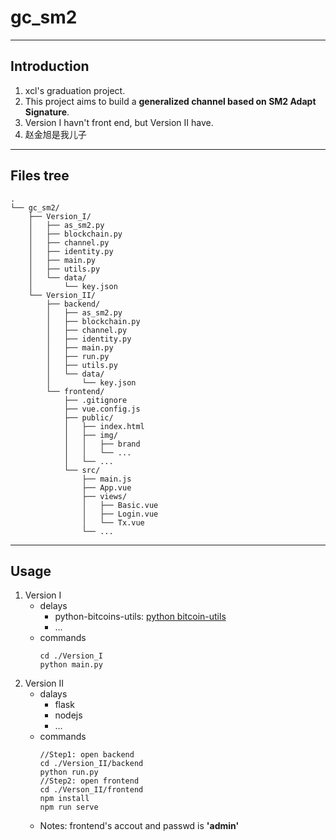 # gc_sm2
---
## Introduction
1. xcl's graduation project.
2. This project aims to build a **generalized channel based on SM2 Adapt Signature**.
3. Version I havn't front end, but Version II have.
4. 赵金旭是我儿子
---
## Files tree
```
.
└── gc_sm2/
    ├── Version_I/
    │   ├── as_sm2.py
    │   ├── blockchain.py
    │   ├── channel.py
    │   ├── identity.py
    │   ├── main.py
    │   ├── utils.py  
    │   └── data/
    │       └── key.json
    └── Version_II/
        ├── backend/
        │   ├── as_sm2.py
        │   ├── blockchain.py
        │   ├── channel.py
        │   ├── identity.py
        │   ├── main.py
        │   ├── run.py
        │   ├── utils.py  
        │   └── data/
        │       └── key.json      
        └── frontend/
            ├── .gitignore
            ├── vue.config.js
            ├── public/
            │   ├── index.html
            │   ├── img/
            │   │   ├── brand
            │   │   └── ... 
            │   └── ... 
            └── src/
                ├── main.js
                ├── App.vue
                ├── views/
                │   ├── Basic.vue
                │   ├── Login.vue
                │   └── Tx.vue
                └── ...
```
---
## Usage
1. Version I
    - delays
        - python-bitcoins-utils: [python bitcoin-utils](https://github.com/karask/python-bitcoin-utils)
        - ...
    - commands 
        ```
        cd ./Version_I
        python main.py
        ```
2. Version II
    - dalays
        - flask
        - nodejs
        - ...
    - commands
        ```
        //Step1: open backend
        cd ./Version_II/backend
        python run.py
        //Step2: open frontend
        cd ./Verson_II/frontend
        npm install
        npm run serve
        ```
    - Notes:
        frontend's accout and passwd is **'admin'**
        
